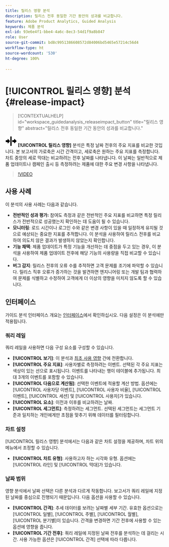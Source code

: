 ```yaml
---
title: 릴리스 영향 분석
description: 릴리스 전후 동일한 기간 동안의 성과를 비교합니다.
feature: Adobe Product Analytics, Guided Analysis
keywords: 제품 분석
exl-id: 93e6e4f1-bbe4-4a6c-8ec3-54d1f9a8b847
role: User
source-git-commit: bd8c9951386608572d84006bd5465e57214c56d4
workflow-type: ht
source-wordcount: '530'
ht-degree: 100%

---
```


# [!UICONTROL 릴리스 영향] 분석 {#release-impact}

<!-- markdownlint-disable MD034 -->

>[!CONTEXTUALHELP]
>id="workspace_guidedanalysis_releaseimpact_button"
>title="릴리스 영향"
>abstract="릴리스 전후 동일한 기간 동안의 성과를 비교합니다."

<!-- markdownlint-enable MD034 -->

![릴리스](/help/assets/icons/Release.svg) **[!UICONTROL 릴리스 영향]** 분석은 특정 날짜 전후의 주요 지표를 비교한 것입니다. 본 보고서의 가로축은 시간 간격이고, 세로축은 원하는 주요 지표를 측정합니다. 차트 중앙의 세로 막대는 비교하려는 전후 날짜를 나타냅니다. 이 날짜는 일반적으로 제품 업데이트나 캠페인 출시 등 측정하려는 제품에 대한 주요 변경 사항을 나타냅니다.

>[!VIDEO](https://video.tv.adobe.com/v/3421665/?quality=12&learn=on)

## 사용 사례

이 분석의 사용 사례는 다음과 같습니다.

* **전반적인 성과 평가:** 참여도 측정과 같은 전반적인 주요 지표를 비교하면 특정 릴리스가 전반적으로 성공했는지 확인하는 데 도움이 될 수 있습니다.
* **모니터링**: 로드 시간이나 로그인 수와 같은 변경 사항이 있을 때 일정하게 유지될 것으로 예상되는 중요한 지표를 추적합니다. 이 분석을 사용하여 릴리스 전후를 비교하여 의도치 않은 결과가 발생하지 않았는지 확인합니다.
* **기능 채택**: 제품 업데이트가 특정 기능을 개선하는 데 중점을 두고 있는 경우, 이 분석을 사용하여 제품 업데이트 전후에 해당 기능의 사용량을 직접 비교할 수 있습니다.
* **버그 감지**: 릴리스 전후의 오류 수를 추적하면 고객 문제를 조기에 파악할 수 있습니다. 릴리스 직후 오류가 증가하는 것을 발견하면 엔지니어링 또는 개발 팀과 협력하여 문제를 식별하고 수정하여 고객에게 더 이상의 영향을 미치지 않도록 할 수 있습니다.

## 인터페이스

가이드 분석 인터페이스 개요는 [인터페이스](../overview.md#interface)에서 확인하십시오. 다음 설정은 이 분석에만 적용됩니다.

### 쿼리 레일

쿼리 레일을 사용하면 다음 구성 요소를 구성할 수 있습니다.

* **[!UICONTROL 보기]**: 이 분석과 [최초 사용 영향](first-use-impact.md) 간에 전환합니다.
* **[!UICONTROL 주요 지표]**: 사용자별로 측정하려는 이벤트. 선택된 각 주요 지표는 색상이 있는 선으로 표시됩니다. 이벤트를 나타내는 행이 테이블에 추가됩니다. 최대 3개의 이벤트를 포함할 수 있습니다.
* **[!UICONTROL 다음으로 계산됨]**: 선택한 이벤트에 적용할 계산 방법. 옵션에는 [!UICONTROL 사용자당 이벤트], [!UICONTROL 사용자 비율], [!UICONTROL 이벤트], [!UICONTROL 세션] 및 [!UICONTROL 사용자]가 있습니다.
* **[!UICONTROL 요소]**: 이전과 이후를 비교하려는 날짜.
* **[!UICONTROL 세그먼트]**: 측정하려는 세그먼트. 선택된 세그먼트는 세그먼트 기준과 일치하는 개인에게만 초점을 맞추기 위해 데이터를 필터링합니다.

### 차트 설정

[!UICONTROL 릴리스 영향] 분석에서는 다음과 같은 차트 설정을 제공하며, 차트 위의 메뉴에서 조정할 수 있습니다.

* **[!UICONTROL 차트 유형]**: 사용하고자 하는 시각화 유형. 옵션에는 [!UICONTROL 라인] 및 [!UICONTROL 막대]가 있습니다.

### 날짜 범위

영향 분석에서 날짜 선택은 다른 분석과 다르게 작동합니다. 보고서가 쿼리 레일에 지정된 날짜를 중심으로 진행되기 때문입니다. 다음 옵션을 사용할 수 있습니다.

* **[!UICONTROL 간격]**: 추세 데이터를 보려는 날짜별 세부 기간. 유효한 옵션으로는 [!UICONTROL 일별], [!UICONTROL 주별], [!UICONTROL 월별], [!UICONTROL 분기별]이 있습니다. 간격을 변경하면 기간 전후에 사용할 수 있는 옵션에 영향을 줍니다.
* **[!UICONTROL 기간 전후]**: 쿼리 레일에 지정된 날짜 전후를 분석하는 데 걸리는 시간. 사용 가능한 옵션은 [!UICONTROL 간격] 선택에 따라 다릅니다.


<!--
## Example

See below for an example of the analysis.

![Release impact](../assets/release-impact.png)

-->
